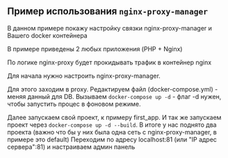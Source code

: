 ## Пример использования ```nginx-proxy-manager```
В данном примере покажу настройку связки nginx-proxy-manager и Вашего docker контейнера

В примере приведены 2 любых приложения (PHP + Nginx)

По логике nginx-proxy будет прокидывать трафик в контейнер nginx

Для начала нужно настроить nginx-proxy-manager.

Для этого заходим в proxy. Редактируем файл (docker-compose.yml) - меняя данный для DB. Вызываем ```docker-compose up -d``` - флаг -d нужен, чтобы запустить процес в фоновом режиме.

Далее запускаем свой проект, к примеру first_app. И так же запускаем проект через ```docker-compose up -d --build```. В итоге у нас поднято два проекта (важно что бы у них была одна сеть с nginx-proxy-manager, в примере это default)
Переходим по адресу localhost:81 (или "IP адрес сервера":81) и настраиваем админ панель
